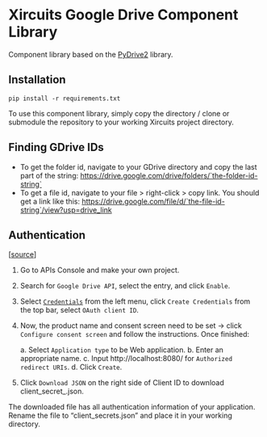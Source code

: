# Xircuits Google Drive Component Library

Component library based on the [PyDrive2](https://github.com/iterative/PyDrive2) library.


## Installation

```
pip install -r requirements.txt
```

To use this component library, simply copy the directory / clone or submodule the repository to your working Xircuits project directory.

## Finding GDrive IDs
- To get the folder id, navigate to your GDrive directory and copy the last part of the string: https://drive.google.com/drive/folders/`the-folder-id-string`
- To get a file id, navigate to your file > right-click > copy link. You should get a link like this: https://drive.google.com/file/d/`the-file-id-string`/view?usp=drive_link

## Authentication 
[[source](https://docs.iterative.ai/PyDrive2/quickstart/#authentication)]

1. Go to APIs Console and make your own project.

2. Search for `Google Drive API`, select the entry, and click `Enable`.

3. Select [`Credentials`](https://console.cloud.google.com/apis/credentials) from the left menu, click `Create Credentials` from the top bar, select `OAuth client ID`.

4. Now, the product name and consent screen need to be set -> click `Configure consent screen` and follow the instructions. Once finished:

    a. Select `Application type` to be Web application.
    b. Enter an appropriate name.
    c. Input http://localhost:8080/ for `Authorized redirect URIs`.
    d. Click `Create`.

5. Click `Download JSON` on the right side of Client ID to download client_secret_<really long ID>.json.

The downloaded file has all authentication information of your application. Rename the file to “client_secrets.json” and place it in your working directory.